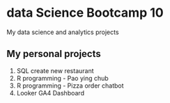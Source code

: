 # data Science Bootcamp 10
My data science and analytics projects


## My personal projects

1. SQL create new restaurant
2. R programming - Pao ying chub
3. R programming - Pizza order chatbot
4. Looker GA4 Dashboard
